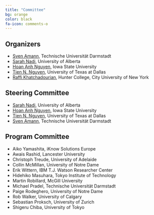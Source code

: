```yaml
---
title: "Committee"
bg: orange
color: black
fa-icon: comments-o
---
```


## Organizers

* [Sven Amann](http://sven-amann.de), Technische Universität Darmstadt
* [Sarah Nadi](http://www.sarahnadi.org/), University of Alberta
* [Hoan Anh Nguyen](https://sites.google.com/site/nguyenanhhoan/), Iowa State University
* [Tien N. Nguyen](http://www.utdallas.edu/~tien.n.nguyen/), University of Texas at Dallas
* [Raffi Khatchadourian](http://www.cs.hunter.cuny.edu/~Raffi.Khatchadourian99), Hunter College, City University of New York

## Steering Committee

* [Sarah Nadi](http://www.sarahnadi.org/), University of Alberta
* [Hoan Anh Nguyen](https://sites.google.com/site/nguyenanhhoan/), Iowa State University
* [Tien N. Nguyen](http://www.utdallas.edu/~tien.n.nguyen/), University of Texas at Dallas
* [Sven Amann](http://sven-amann.de), Technische Universität Darmstadt

## Program Committee

* Aiko Yamashita, iKnow Solutions Europe
* Awais Rashid, Lancester University
* Christoph Treude, University of Adelaide
* Collin McMillan, University of Notre Dame
* Erik Wittern, IBM T.J. Watson Researcher Center
* Hidehiko Masuhara, Tokyo Institute of Technology
* Martin Robillard, McGill University
* Michael Pradel, Technische Universität Darmstadt
* Paige Rodeghero, University of Notre Dame
* Rob Walker, University of Calgary
* Sebastian Proksch, University of Zurich
* Shigeru Chiba, University of Tokyo
